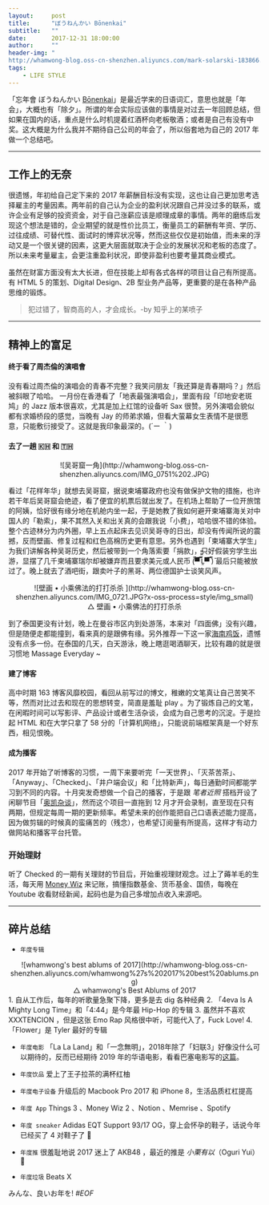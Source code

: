 ```yaml
---
layout:     post
title:      "ぼうねんかい Bōnenkai"
subtitle:   ""
date:       2017-12-31 18:00:00
author:     ""
header-img: "
http://whamwong-blog.oss-cn-shenzhen.aliyuncs.com/mark-solarski-183866.jpg"
tags:
    - LIFE STYLE
---
```


「忘年會 ぼうねんかい [Bōnenkai](https://en.wikipedia.org/wiki/Bōnenkai)」是最近学来的日语词汇，意思也就是「年会」，大概也有「除夕」。所谓的年会实际应该做的事情是对过去一年回顾总结，但如果在国内的话，重点是什么时机提着红酒杯向老板敬酒；或者是自己有没有中奖。这大概是为什么我并不期待自己公司的年会了，所以俗套地为自己的 2017 年做一个总结吧。

---
## 工作上的无奈
很遗憾，年初给自己定下来的 2017 年薪酬目标没有实现，这也让自己更加思考选择雇主的考量因素。两年前的自己认为企业的盈利状况跟自己并没过多的联系，或许企业有足够的投资资金，对于自己涨薪应该是顺理成章的事情。两年的磨练后发现这个想法是错的，企业期望的就是性价比员工，衡量员工的薪酬有年资、学历、过往成绩、可替代性、面试时的博弈状况等，然而这些仅仅是初始值，而未来的浮动又是一个很关键的因素，这更大层面就取决于企业的发展状况和老板的态度了。所以未来考量雇主，会更注重盈利状况，即使非盈利也要考量其商业模式。

虽然在财富方面没有太大长进，但在技能上却有各式各样的项目让自己有所提高。有 HTML 5 的策划、Digital Design、2B 型业务产品等，更重要的是在各种产品思维的锻炼。

>犯过错了，智商高的人，才会成长。-by 知乎上的某喷子

---

## 精神上的富足
#### 终于看了周杰倫的演唱會
没有看过周杰倫的演唱会的青春不完整？我笑问朋友「我还算是青春期吗？」然后被斜眼了哈哈。
一月份在香港看了「地表最强演唱会」，里面有段「印地安老斑鸠」的 Jazz 版本很喜欢，尤其是加上红馆的设备听 Sax 很赞。另外演唱会貌似都有求婚桥段的感觉，当晚有 Jay 的师弟求婚，但看大萤幕女生表情不是很愿意，只能敷衍接受了。这就是我印象最深的。(´ー ｀)

#### 去了一趟 🇰🇭 和 🇹🇭
<center>![吴哥窟一角](http://whamwong-blog.oss-cn-shenzhen.aliyuncs.com/IMG_0751%202.JPG)</center>

看过「花样年华」就想去吴哥窟，据说柬埔寨政府也没有做保护文物的措施，也许若干年后吴哥窟会绝迹，看了便宜的机票后就出发了。在机场上帮助了一位开旅馆的阿姨，恰好很有缘分地在机舱内坐一起，于是她教了我如何避开柬埔寨海关对中国人的「勒索」，果不其然入关和出关真的会跟我说「小费」，哈哈很不错的体验。整个古迹林分为内外圈，早上五点起床去见识吴哥寺的日出，却没有传闻所说的震撼，反而壁画、修复过程和红色高棉历史更有意思。另外也遇到「柬埔寨大学生」为我们讲解各种吴哥历史，然后被带到一个角落索要「捐款」，只好假装穷学生出游，显摆了几千柬埔寨瑞尔却被嫌弃而且要求美元或人民币  (̿▀̿ ̿Ĺ̯̿̿▀̿ ̿)̄   最后只能被放过了。晚上就去了酒吧街，跟卖叶子的黑哥、两位德国护士谈笑风声。

<center>![壁画 • 小乘佛法的打打杀杀
](http://whamwong-blog.oss-cn-shenzhen.aliyuncs.com/IMG_0721.JPG?x-oss-process=style/img_small)</center>
<center>△ 壁画 • 小乘佛法的打打杀杀</center>

到了泰国更没有计划，晚上在曼谷市区内到处游荡，本来对「四面佛」没有兴趣，但是随便走都能撞到，看来真的是跟佛有缘。另外推荐一下这一家[海南鸡饭](https://www.tripadvisor.cn/Restaurant_Review-g293916-d3712909-Reviews-Midnight_Kai_Ton-Bangkok.html)，遗憾没有点多一份。在泰国的几天，白天游泳，晚上瞎逛喝酒聊天，比较有趣的就是很习惯地 Massage Everyday ~

#### 建了博客
高中时期 163 博客风靡校园，看回从前写过的博文，稚嫩的文笔真让自己苦笑不等，然而对比过去和现在的思想转变，简直是羞耻 play 。为了锻炼自己的文笔，在闲暇时间可以写影评、产品设计或者生活杂谈，会成为自己思考的沉淀。于是捡起 HTML 和在大学只拿了 58 分的「计算机网络」，只能说前端框架真是一个好东西，相见恨晚。

#### 成为播客
2017 年开始了听博客的习惯，一周下来要听完「一天世界」、「灭茶苦茶」、「Anyway」、「Checked」、「井户端会议」和「比特新声」，每日通勤时间都能学习到不同的内容。十月突发奇想做一个自己的播客，于是跟 *笔者近照* 搭档开设了闲聊节目「[奥凯杂谈](http://music.163.com/#/radio/526484605?userid=39804976)」，然而这个项目一直拖到 12 月才开会录制，直至现在只有两期，但规定每周一期的更新频率。希望未来的创作能把自己口语表述能力提高，因为做剪辑的时候真的蛮痛苦的（残念），也希望订阅量有所提高，这样才有动力做网站和播客平台托管。

### 开始理财
听了 Checked 的一期有关理财的节目后，开始重视理财观念。过上了薅羊毛的生活，每天用 [Money Wiz](https://wiz.money/) 来记账，搞懂指数基金、货币基金、国债，每晚在 Youtube 收看财经新闻，起码也是为自己多增加点收入来源吧。

---

## 碎片总结
- `年度专辑`
<center>![whamwong's best ablums of 2017](http://whamwong-blog.oss-cn-shenzhen.aliyuncs.com/whamwong%27s%202017%20best%20ablums.png)</center>
<center>△ whamwong's Best Ablums of 2017</center>
1. 自从工作后，每年的听歌量急聚下降，更多是去 dig 各种经典
2. 「4eva Is A Mighty Long Time」和「4:44」是今年最 Hip-Hop 的专辑
3.  虽然并不喜欢 XXXTENCION ，但是这张 Emo Rap 风格很中听，可能代入了，Fuck Love!
4. 「Flower」是 Tyler 最好的专辑

- `年度电影`
「La La Land」和「一念無明」，2018年除了「妇联3」好像没什么可以期待的，反而已经期待 2019 年的华语电影，看看巴塞电影写的[这篇](https://www.douban.com/doubanapp/dispatch?uri=/note/650694367/&dt_dapp=1)。

- `年度饮品`
爱上了王子拉茶的满杯红柚

- `年度电子设备`
升级后的 Macbook Pro 2017 和 iPhone 8，生活品质杠杠提高

- `年度 App`
Things 3 、Money Wiz 2 、Notion 、Memrise 、Spotify

- `年度 sneaker`
Adidas EQT Support 93/17 OG，穿上会怀孕的鞋子，话说今年已经买了 4 对鞋子了 🙈

- `年度推`
很羞耻地说 2017 迷上了 AKB48 ，最近的推是 *小栗有以*（Oguri Yui） 🙈

- `年度垃圾`
Beats X


みんな、良いお年を!
*#EOF*

